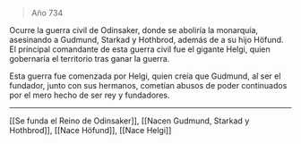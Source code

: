 > Año 734

Ocurre la guerra civil de Odinsaker, donde se aboliría la monarquía, asesinando a Gudmund, Starkad y Hothbrod, además de a su hijo Höfund. El principal comandante de esta guerra civil fue el gigante Helgi, quien gobernaría el territorio tras ganar la guerra.

Esta guerra fue comenzada por Helgi, quien creía que Gudmund, al ser el fundador, junto con sus hermanos, cometían abusos de poder continuados por el mero hecho de ser rey y fundadores.

---

[[Se funda el Reino de Odinsaker]], [[Nacen Gudmund, Starkad y Hothbrod]], [[Nace Höfund]], [[Nace Helgi]]
